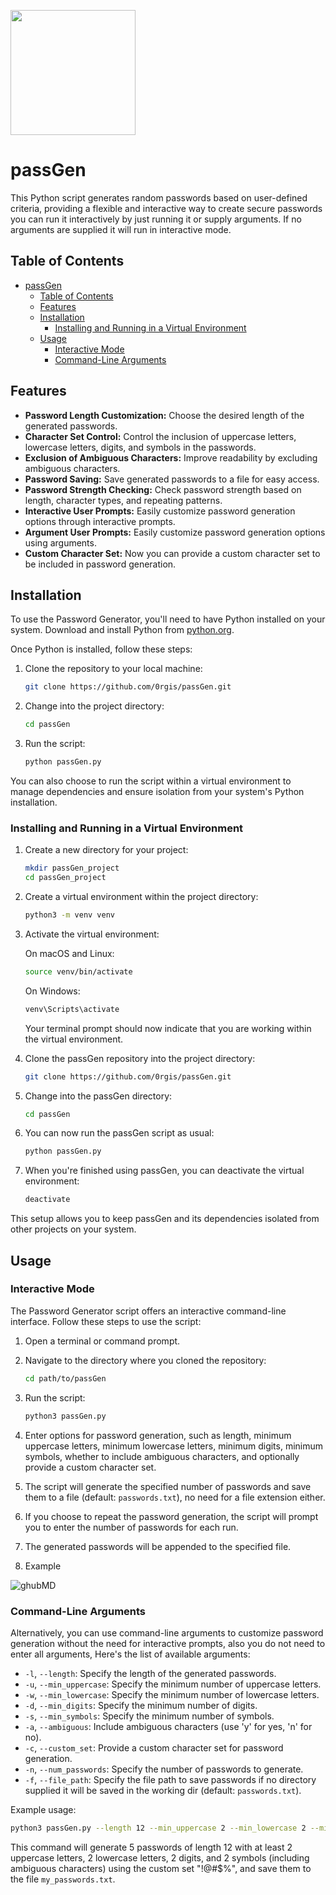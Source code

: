 <!-- <img src="https://github.com/0rgis/passGen/assets/31127560/a5e323f5-c0a4-454f-842c-bca583050cbe" width="200"/><br> -->
<!-- ![oie_jpg](https://github.com/0rgis/passGen/assets/31127560/009d9573-c958-4908-953d-86a9e4276f67" ) -->
<img src="https://github.com/0rgis/passGen/assets/31127560/009d9573-c958-4908-953d-86a9e4276f67" width="200"/><br>

# passGen

This Python script generates random passwords based on user-defined criteria, providing a flexible and interactive way to create secure passwords you can run it interactively by just running it or supply arguments.
If no arguments are supplied it will run in interactive mode.

## Table of Contents

- [passGen](#passgen)
  - [Table of Contents](#table-of-contents)
  - [Features](#features)
  - [Installation](#installation)
    - [Installing and Running in a Virtual Environment](#installing-and-running-in-a-virtual-environment)
  - [Usage](#usage)
    - [Interactive Mode](#interactive-mode)
    - [Command-Line Arguments](#command-line-arguments)

## Features

- **Password Length Customization:** Choose the desired length of the generated passwords.
- **Character Set Control:** Control the inclusion of uppercase letters, lowercase letters, digits, and symbols in the passwords.
- **Exclusion of Ambiguous Characters:** Improve readability by excluding ambiguous characters.
- **Password Saving:** Save generated passwords to a file for easy access.
- **Password Strength Checking:** Check password strength based on length, character types, and repeating patterns.
- **Interactive User Prompts:** Easily customize password generation options through interactive prompts.
- **Argument User Prompts:** Easily customize password generation options using arguments.
- **Custom Character Set:** Now you can provide a custom character set to be included in password generation.

## Installation

To use the Password Generator, you'll need to have Python installed on your system. Download and install Python from [python.org](https://www.python.org/downloads/).

Once Python is installed, follow these steps:

1. Clone the repository to your local machine:

   ```bash
   git clone https://github.com/0rgis/passGen.git
   ```

2. Change into the project directory:

   ```bash
   cd passGen
   ```

3. Run the script:

   ```bash
   python passGen.py
   ```

You can also choose to run the script within a virtual environment to manage dependencies and ensure isolation from your system's Python installation.

### Installing and Running in a Virtual Environment

1. Create a new directory for your project:

   ```bash
   mkdir passGen_project
   cd passGen_project
   ```

2. Create a virtual environment within the project directory:

   ```bash
   python3 -m venv venv
   ```

3. Activate the virtual environment:

   On macOS and Linux:

   ```bash
   source venv/bin/activate
   ```

   On Windows:

   ```bash
   venv\Scripts\activate
   ```

   Your terminal prompt should now indicate that you are working within the virtual environment.

4. Clone the passGen repository into the project directory:

   ```bash
   git clone https://github.com/0rgis/passGen.git
   ```

5. Change into the passGen directory:

   ```bash
   cd passGen
   ```

6. You can now run the passGen script as usual:

   ```bash
   python passGen.py
   ```

7. When you're finished using passGen, you can deactivate the virtual environment:

   ```bash
   deactivate
   ```

This setup allows you to keep passGen and its dependencies isolated from other projects on your system.

## Usage

### Interactive Mode

The Password Generator script offers an interactive command-line interface. Follow these steps to use the script:

1. Open a terminal or command prompt.

2. Navigate to the directory where you cloned the repository:

   ```bash
   cd path/to/passGen
   ```

3. Run the script:

   ```bash
   python3 passGen.py
   ```

4. Enter options for password generation, such as length, minimum uppercase letters, minimum lowercase letters, minimum digits, minimum symbols, whether to include ambiguous characters, and optionally provide a custom character set.

5. The script will generate the specified number of passwords and save them to a file (default: `passwords.txt`), no need for a file extension either.

6. If you choose to repeat the password generation, the script will prompt you to enter the number of passwords for each run.

7. The generated passwords will be appended to the specified file.

8. Example

![ghubMD](https://github.com/0rgis/passGen/assets/31127560/5b5f6c09-58bc-4e14-ab7b-4147238ec3dd)

### Command-Line Arguments

Alternatively, you can use command-line arguments to customize password generation without the need for interactive prompts, also you do not need to enter all arguments, Here's the list of available arguments:

- `-l`, `--length`: Specify the length of the generated passwords.
- `-u`, `--min_uppercase`: Specify the minimum number of uppercase letters.
- `-w`, `--min_lowercase`: Specify the minimum number of lowercase letters.
- `-d`, `--min_digits`: Specify the minimum number of digits.
- `-s`, `--min_symbols`: Specify the minimum number of symbols.
- `-a`, `--ambiguous`: Include ambiguous characters (use 'y' for yes, 'n' for no).
- `-c`, `--custom_set`: Provide a custom character set for password generation.
- `-n`, `--num_passwords`: Specify the number of passwords to generate.
- `-f`, `--file_path`: Specify the file path to save passwords if no directory supplied it will be saved in the working dir (default: `passwords.txt`).

Example usage:

```bash
python3 passGen.py --length 12 --min_uppercase 2 --min_lowercase 2 --min_digits 2 --min_symbols 2 --ambiguous y --custom_set "!@#$%" --num_passwords 5 --file_path my_passwords.txt
```

This command will generate 5 passwords of length 12 with at least 2 uppercase letters, 2 lowercase letters, 2 digits, and 2 symbols (including ambiguous characters) using the custom set "!@#$%", and save them to the file `my_passwords.txt`.
